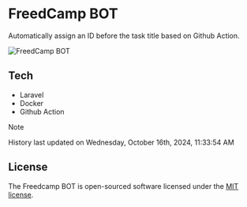 # FreedCamp BOT

Automatically assign an ID before the task title based on Github Action.

![FreedCamp BOT](https://repository-images.githubusercontent.com/737932867/7d34798b-2680-471c-b089-a78a718d3d6a)

## Tech

- Laravel
- Docker
- Github Action

> [!NOTE]  
> History last updated on Wednesday, October 16th, 2024, 11:33:54 AM

## License

The Freedcamp BOT is open-sourced software licensed under the [MIT license](https://opensource.org/licenses/MIT).
